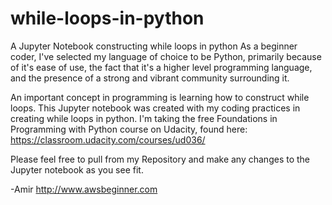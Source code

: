 # while-loops-in-python
A Jupyter Notebook constructing while loops in python
As a beginner coder, I've selected my language of choice to be Python, primarily because of it's ease of use, the fact that it's a higher level programming language, and the presence of a strong and vibrant community surrounding it.  

An important concept in programming is learning how to construct while loops.  This Jupyter notebook was created with my coding practices in creating while loops in python.  I'm taking the free Foundations in Programming with Python course on Udacity, found here:  https://classroom.udacity.com/courses/ud036/

Please feel free to pull from my Repository and make any changes to the Jupyter notebook as you see fit.  

-Amir
http://www.awsbeginner.com
